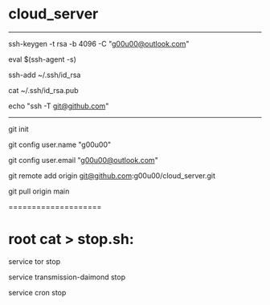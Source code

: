 # cloud_server

----------------
ssh-keygen -t rsa -b 4096 -C "g00u00@outlook.com"

eval $(ssh-agent -s)

ssh-add  ~/.ssh/id_rsa

cat  ~/.ssh/id_rsa.pub

echo "ssh -T git@github.com"

------------------

git init

git config user.name "g00u00"

git config user.email "g00u00@outlook.com"

git remote add origin git@github.com:g00u00/cloud_server.git

git pull origin main


====================

# root cat > stop.sh:

service tor stop

service transmission-daimond  stop

service cron  stop

